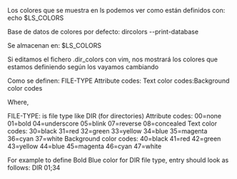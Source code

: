 Los colores que se muestra en ls podemos ver como están definidos con:
echo $LS_COLORS

Base de datos de colores por defecto:
dircolors --print-database

Se almacenan en: $LS_COLORS

Si editamos el fichero .dir_colors con vim, nos mostrará los colores que estamos definiendo según los vayamos cambiando


Como se definen:
FILE-TYPE Attribute codes: Text color codes:Background color codes

Where,

FILE-TYPE: is file type like DIR (for directories)
Attribute codes:
00=none
01=bold
04=underscore
05=blink
07=reverse
08=concealed
Text color codes:
30=black
31=red
32=green
33=yellow
34=blue
35=magenta
36=cyan
37=white
Background color codes:
40=black
41=red
42=green
43=yellow
44=blue
45=magenta
46=cyan
47=white

For example to define Bold Blue color for DIR file type, entry should look as follows:
DIR 01;34


